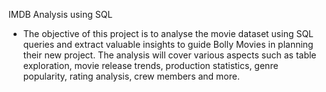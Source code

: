 IMDB Analysis using SQL
-  The objective of this project is to analyse the movie dataset using SQL queries and extract valuable insights to guide Bolly Movies in planning their new project. 
The analysis will cover various aspects such as table exploration, movie release trends, production statistics, genre popularity, rating analysis, crew members and more.
